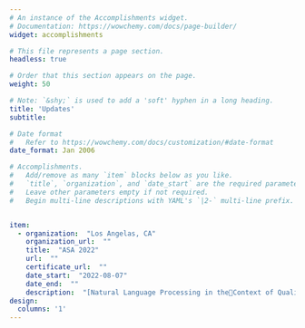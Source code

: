 ```yaml
---
# An instance of the Accomplishments widget.
# Documentation: https://wowchemy.com/docs/page-builder/
widget: accomplishments

# This file represents a page section.
headless: true

# Order that this section appears on the page.
weight: 50

# Note: `&shy;` is used to add a 'soft' hyphen in a long heading.
title: 'Updates'
subtitle:

# Date format
#   Refer to https://wowchemy.com/docs/customization/#date-format
date_format: Jan 2006

# Accomplishments.
#   Add/remove as many `item` blocks below as you like.
#   `title`, `organization`, and `date_start` are the required parameters.
#   Leave other parameters empty if not required.
#   Begin multi-line descriptions with YAML's `|2-` multi-line prefix.


item:
  - organization:  "Los Angelas, CA"
    organization_url:  ""
    title:  "ASA 2022"
    url:  ""
    certificate_url:  ""
    date_start:  "2022-08-07"
    date_end:  ""
    description:  "[Natural Language Processing in theContext of Qualitative Research](/posts/ASA_2022_CHOI.pdf)"
design:
  columns: '1'
---
```


